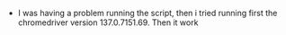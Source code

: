 - I was having a problem running the script, then i tried running first the chromedriver version 137.0.7151.69. Then it work